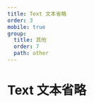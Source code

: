 ```yaml
---
title: Text 文本省略
order: 3
mobile: true
group:
  title: 其他
  order: 7
  path: other
---
```


# Text 文本省略

<code src="../demo/Text.tsx"></code>
<API src="../src/Text.tsx"></API>
